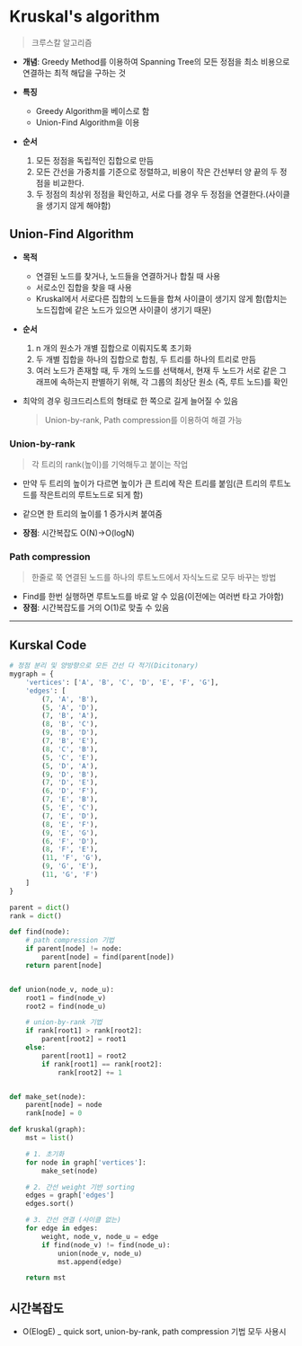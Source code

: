 # Kruskal's algorithm

> 크루스칼 알고리즘

- **개념**: Greedy Method를 이용하여 Spanning Tree의 모든 정점을 최소 비용으로 연결하는 최적 해답을 구하는 것

- **특징**

  - Greedy Algorithm을 베이스로 함
  - Union-Find Algorithm을 이용

- **순서**
  1. 모든 정점을 독립적인 집합으로 만듬
  2. 모든 간선을 가중치를 기준으로 정렬하고, 비용이 작은 간선부터 양 끝의 두 정점을 비교한다.
  3. 두 정점의 최상위 정점을 확인하고, 서로 다를 경우 두 정점을 연결한다.(사이클을 생기지 않게 해야함)

## Union-Find Algorithm

- **목적**
  - 연결된 노드를 찾거나, 노드들을 연결하거나 합칠 때 사용
  - 서로소인 집합을 찾을 때 사용
  - Kruskal에서 서로다른 집합의 노드들을 합쳐 사이클이 생기지 않게 함(합치는 노드집합에 같은 노드가 있으면 사이클이 생기기 때문)
- **순서**

  1. n 개의 원소가 개별 집합으로 이뤄지도록 초기화
  2. 두 개별 집합을 하나의 집합으로 합침, 두 트리를 하나의 트리로 만듬
  3. 여러 노드가 존재할 때, 두 개의 노드를 선택해서, 현재 두 노드가 서로 같은 그래프에 속하는지 판별하기 위해, 각 그룹의 최상단 원소 (즉, 루트 노드)를 확인

- 최악의 경우 링크드리스트의 형태로 한 쪽으로 길게 늘어질 수 있음
  > Union-by-rank, Path compression를 이용하여 해결 가능

### Union-by-rank

> 각 트리의 rank(높이)를 기억해두고 붙이는 작업

- 만약 두 트리의 높이가 다르면 높이가 큰 트리에 작은 트리를 붙임(큰 트리의 루트노드를 작은트리의 루트노드로 되게 함)

- 같으면 한 트리의 높이를 1 증가시켜 붙여줌
- **장점**: 시간복잡도 O(N)->O(logN)

### Path compression

> 한줄로 쭉 연결된 노드를 하나의 루트노드에서 자식노드로 모두 바꾸는 방법

- Find를 한번 실행하면 루트노드를 바로 알 수 있음(이전에는 여러번 타고 가야함)
- **장점**: 시간복잡도를 거의 O(1)로 맞출 수 있음

---

## **Kurskal Code**

```python
# 정점 분리 및 양방향으로 모든 간선 다 적기(Dicitonary)
mygraph = {
    'vertices': ['A', 'B', 'C', 'D', 'E', 'F', 'G'],
    'edges': [
        (7, 'A', 'B'),
        (5, 'A', 'D'),
        (7, 'B', 'A'),
        (8, 'B', 'C'),
        (9, 'B', 'D'),
        (7, 'B', 'E'),
        (8, 'C', 'B'),
        (5, 'C', 'E'),
        (5, 'D', 'A'),
        (9, 'D', 'B'),
        (7, 'D', 'E'),
        (6, 'D', 'F'),
        (7, 'E', 'B'),
        (5, 'E', 'C'),
        (7, 'E', 'D'),
        (8, 'E', 'F'),
        (9, 'E', 'G'),
        (6, 'F', 'D'),
        (8, 'F', 'E'),
        (11, 'F', 'G'),
        (9, 'G', 'E'),
        (11, 'G', 'F')
    ]
}
```

```python
parent = dict()
rank = dict()

def find(node):
    # path compression 기법
    if parent[node] != node:
        parent[node] = find(parent[node])
    return parent[node]


def union(node_v, node_u):
    root1 = find(node_v)
    root2 = find(node_u)

    # union-by-rank 기법
    if rank[root1] > rank[root2]:
        parent[root2] = root1
    else:
        parent[root1] = root2
        if rank[root1] == rank[root2]:
            rank[root2] += 1


def make_set(node):
    parent[node] = node
    rank[node] = 0

def kruskal(graph):
    mst = list()

    # 1. 초기화
    for node in graph['vertices']:
        make_set(node)

    # 2. 간선 weight 기반 sorting
    edges = graph['edges']
    edges.sort()

    # 3. 간선 연결 (사이클 없는)
    for edge in edges:
        weight, node_v, node_u = edge
        if find(node_v) != find(node_u):
            union(node_v, node_u)
            mst.append(edge)

    return mst
```

## 시간복잡도

- O(ElogE) \_ quick sort, union-by-rank, path compression 기법 모두 사용시

